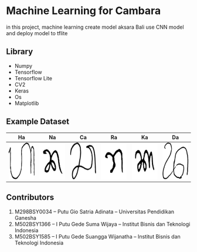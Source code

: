 # Machine Learning for Cambara
in this project, machine learning create model aksara Bali use CNN model and deploy model to tflite

## Library
- Numpy
- Tensorflow
- Tensorflow Lite
- CV2
- Keras
- Os
- Matplotlib

## Example Dataset
| Ha       | Na     | Ca       | Ra     | Ka       | Da     |
|--------------|-----------------|--------------|-----------------|--------------|-----------------|
| <img src="DatasetAksaraWianjana/Ha/ha_1.png" alt="Gambar 1" width="100" height="100"/> | <img src="DatasetAksaraWianjana/Na/imageds_0.jpg" alt="Gambar 1" width="100"  height="100"/> | <img src="DatasetAksaraWianjana/Ca/ca_1.png" alt="Gambar 1" width="100"  height="100"/> | <img src="DatasetAksaraWianjana/Ra/imageds_0.jpg" alt="Gambar 1" width="100"  height="100"/> | <img src="DatasetAksaraWianjana/Ka/imageds_0.jpg" alt="Gambar 1" width="100"  height="100"/> | <img src="DatasetAksaraWianjana/Da/da_10.png" alt="Gambar 1" width="100"  height="100"/> |

## Contributors
1. M298BSY0034 – Putu Gio Satria Adinata – Universitas Pendidikan Ganesha
2. M502BSY1366 – I Putu Gede Suma Wijaya – Institut Bisnis dan Teknologi Indonesia
3. M502BSY1585 – I Putu Gede Suangga Wijanatha – Institut Bisnis dan Teknologi Indonesia
